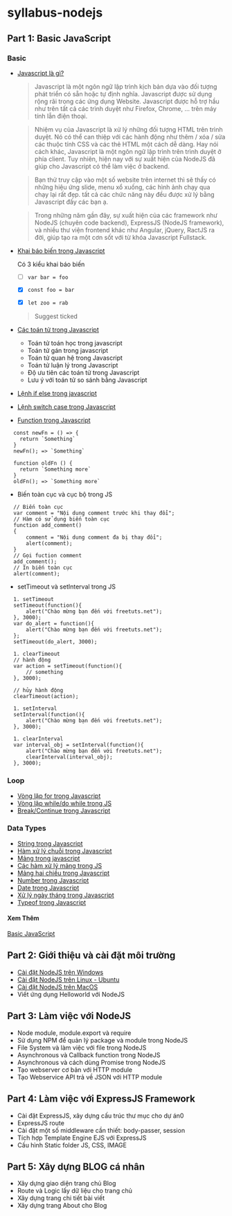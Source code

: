 # syllabus-nodejs

## Part 1: Basic JavaScript
### Basic
* [Javascript là gì?](https://freetuts.net/javascript-la-gi-viet-ung-dung-javascript-dau-tien-263.html)
  
  >  Javascript là một ngôn ngữ lập trình kịch bản dựa vào đối tượng phát triển có sẵn hoặc tự định nghĩa. Javascript được sử dụng rộng rãi trong các ứng dụng Website. Javascript được hỗ trợ hầu như trên tất cả các trình duyệt như Firefox, Chrome, ... trên máy tính lẫn điện thoại.

  >  Nhiệm vụ của Javascript là xử lý những đối tượng HTML trên trình duyệt. Nó có thể can thiệp với các hành động như thêm / xóa / sửa các thuộc tính CSS và các thẻ HTML một cách dễ dàng. Hay nói cách khác, Javascript là một ngôn ngữ lập trình trên trình duyệt ở phía client. Tuy nhiên, hiện nay với sự xuất hiện của NodeJS đã giúp cho Javascript có thể làm việc ở backend.
  
  >  Bạn thử truy cập vào một số website trên internet thì sẽ thấy có những hiệu ứng slide, menu xổ xuống, các hình ảnh chạy qua chạy lại rất đẹp. tất cả các chức năng này đều được xử lý bằng Javascript đấy các bạn ạ.
  
  >  Trong những năm gần đây, sự xuất hiện của các framework như NodeJS (chuyên code backend), ExpressJS (NodeJS framework), và nhiều thư viện frontend khác như Angular, jQuery, RactJS ra đời, giúp tạo ra một cơn sốt với từ khóa Javascript Fullstack.


* [Khai báo biến trong Javascript](https://freetuts.net/bien-va-khai-bao-bien-trong-javascript-265.html)

  Có 3 kiểu khai báo biến

  - [ ] `var bar = foo`

  - [x] `const foo = bar`

  - [x] `let zoo = rab`

  > Suggest ticked

* [Các toán tử trong Javascript](https://freetuts.net/cac-toan-tu-trong-javascript-266.html)
  * Toán tử toán học trong javascript
  * Toán tử gán trong javascript
  * Toán tử quan hệ trong Javascript
  * Toán tử luận lý trong Javascript
  * Độ ưu tiên các toán tử trong Javascript
  * Lưu ý với toán tử so sánh bằng Javascript

* [Lệnh if else trong javascript](https://freetuts.net/lenh-kiem-tra-dieu-kien-if-else-trong-javascript-267.html)
* [Lệnh switch case trong Javascript](https://freetuts.net/lenh-switch-case-trong-javascript-402.html)
* [Function trong Javascript](https://freetuts.net/function-trong-javascript-274.html)

```
  const newFn = () => {
    return `Something`
  }
  newFn(); => `Something`
```
```
  function oldFn () {
    return `Something more`
  }
  oldFn(); => `Something more`
```

* Biến toàn cục và cục bộ trong JS

```
  // Biến toàn cục
  var comment = "Nội dung comment trước khi thay đổi";
  // Hàm có sử dụng biến toàn cục
  function add_comment()
  {
      comment = "Nội dung comment đa bị thay đổi";
      alert(comment);
  }
  // Gọi fuction comment
  add_comment();
  // In biến toàn cục
  alert(comment);
```

* setTimeout và setInterval trong JS

```
  1. setTimeout
  setTimeout(function(){
      alert("Chào mừng bạn đến với freetuts.net");
  }, 3000);
  var do_alert = function(){
      alert("Chào mừng bạn đến với freetuts.net");
  };
  setTimeout(do_alert, 3000);

  1. clearTimeout
  // hành động
  var action = setTimeout(function(){
      // something
  }, 3000);
  
  // hủy hành động
  clearTimeout(action);

  1. setInterval
  setInterval(function(){
      alert("Chào mừng bạn đến với freetuts.net");
  }, 3000);

  1. clearInterval
  var interval_obj = setInterval(function(){
      alert("Chào mừng bạn đến với freetuts.net");
      clearInterval(interval_obj);
  }, 3000);

```
### Loop
* [Vòng lặp for trong Javascript](https://freetuts.net/vong-lap-for-trong-javascript-270.html)
* [Vòng lặp while/do while trong JS](https://freetuts.net/vong-lap-while-do-while-trong-javascript-271.html)
* [Break/Continue trong Javascript](https://freetuts.net/lenh-break-continue-trong-javascript-382.html)

### Data Types
* [String trong Javascript](https://freetuts.net/chuoi-string-trong-javascript-392.html)
* [Hàm xử lý chuỗi trong Javascript](https://freetuts.net/cac-ham-xu-ly-chuoi-trong-javascript-393.html)
* [Mảng trong javascript](https://freetuts.net/thao-tac-voi-mang-trong-javascript-288.html)
* [Các hàm xử lý mảng trong JS](https://freetuts.net/cac-ham-xu-ly-mang-trong-javascript-289.html)
* [Mảng hai chiều trong Javascript](https://freetuts.net/mang-hai-chieu-trong-javascript-3846.html)
* [Number trong Javascript](https://freetuts.net/ham-xu-ly-number-trong-javascript-399.html)
* [Date trong Javascript](https://freetuts.net/doi-tuong-date-trong-javascript-401.html)
* [Xử lý ngày tháng trong Javascript](https://freetuts.net/ham-xu-ly-ngay-thang-date-trong-javascript-400.html)
* [Typeof trong Javascript](https://freetuts.net/ham-typeof-trong-javascript-398.html)

#### Xem Thêm
[Basic JavaScript](https://freetuts.net/javascript-la-gi-viet-ung-dung-javascript-dau-tien-263.html)

## Part 2: Giới thiệu và cài đặt môi trường

* [Cài đặt NodeJS trên Windows](https://phoenixnap.com/kb/install-node-js-npm-on-windows)
* [Cài đặt NodeJS trên Linux - Ubuntu](https://www.digitalocean.com/community/tutorials/how-to-install-node-js-on-ubuntu-20-04)
* [Cài đặt NodeJS trên MacOS](https://changelog.com/posts/install-node-js-with-homebrew-on-os-x)
* Viết ứng dụng Helloworld với NodeJS

## Part 3: Làm việc với NodeJS

* Node module, module.export và require
* Sử dụng NPM để quản lý package và module trong NodeJS
* File System và làm việc với file trong NodeJS
* Asynchronous và Callback function trong NodeJS
* Asynchronous và cách dùng Promise trong NodeJS
* Tạo webserver cơ bản với HTTP module   
* Tạo Webservice API trả về JSON với HTTP module

## Part 4: Làm việc với ExpressJS Framework

* Cài đặt ExpressJS, xây dựng cấu trúc thư mục cho dự án0
* ExpressJS route
* Cài đặt một số middleware cần thiết: body-passer, session
* Tích hợp Template Engine EJS với ExpressJS
* Cấu hình Static folder JS, CSS, IMAGE

## Part 5: Xây dựng BLOG cá nhân

* Xây dựng giao diện trang chủ Blog
* Route và Logic lấy dữ liệu cho trang chủ
* Xây dựng trang chi tiết bài viết
* Xây dựng trang About cho Blog

